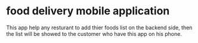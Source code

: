 # food delivery mobile application
This app help any resturant to add thier foods list on the backend side, then the list will be showed to the customer who have this app on his phone.
